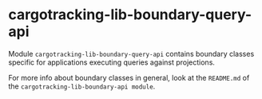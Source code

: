 # cargotracking-lib-boundary-query-api

Module `cargotracking-lib-boundary-query-api` contains boundary classes specific for applications executing queries against projections.

For more info about boundary classes in general, look at the `README.md` of the `cargotracking-lib-boundary-api module`.
